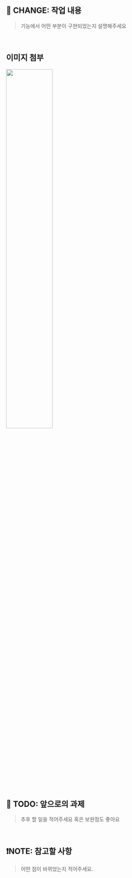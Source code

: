 ## 🔎 CHANGE: 작업 내용
> 기능에서 어떤 부분이 구현되었는지 설명해주세요

  <br/>

## 이미지 첨부
<img src="파일주소" width="50%" height="50%"/>

<br/>

## 🔧 TODO: 앞으로의 과제
> 추후 할 일을 적어주세요
> 혹은 보완점도 좋아요


  <br/>

## ❗NOTE: 참고할 사항
> 어떤 점이 바뀌었는지 적어주세요.
<br/>

